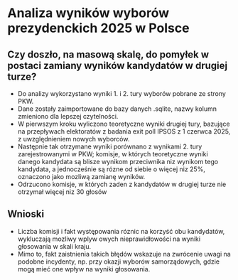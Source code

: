 # Analiza wyników wyborów prezydenckich 2025 w Polsce
## Czy doszło, na masową skalę, do pomyłek w postaci zamiany wyników kandydatów w drugiej turze?
- Do analizy wykorzystano wyniki 1. i 2. tury wyborów pobrane ze strony PKW.
- Dane zostały zaimportowane do bazy danych .sqlite, nazwy kolumn zmieniono dla lepszej czytelności.
- W pierwszym kroku wyliczono teoretyczne wyniki drugiej tury, bazujące na przepływach elektoratów z badania exit poll IPSOS z 1 czerwca 2025, z uwzględnieniem nowych wyborców.
- Następnie tak otrzymane wyniki porównano z wynikami 2. tury zarejestrowanymi w PKW; komisje, w których teoretyczne wyniki danego kandydata są blisze wynikom przeciwnika niz wynikom tego kandydata, a jednocześnie są rózne od siebie o więcej niz 25%, oznaczono jako mozliwą zamianę wyników.
- Odrzucono komisje, w których zaden z kandydatów w drugiej turze nie otrzymał więcej niz 30 głosów

## Wnioski
- Liczba komisji i fakt występowania róznic na korzyść obu kandydatów, wykluczają mozliwy wplyw owych nieprawidłowości na wyniki głosowania w skali kraju.
- Mimo to, fakt zaistnienia takich błędów wskazuje na zwrócenie uwagi na podobne incydenty, np. przy okazji wyborów samorządowych, gdzie mogą mieć one wpływ na wyniki głosowania.